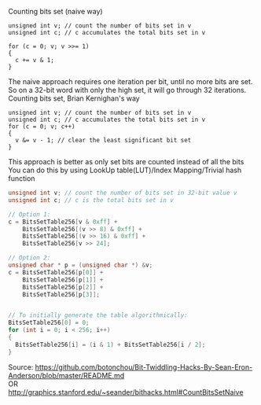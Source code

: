  Counting bits set (naive way)
```
unsigned int v; // count the number of bits set in v
unsigned int c; // c accumulates the total bits set in v

for (c = 0; v; v >>= 1)
{
  c += v & 1;
}
```
The naive approach requires one iteration per bit, until no more bits are set. So on a 32-bit word with only the high set, it will go through 32 iterations. <br>
Counting bits set, Brian Kernighan's way
```
unsigned int v; // count the number of bits set in v
unsigned int c; // c accumulates the total bits set in v
for (c = 0; v; c++)
{
  v &= v - 1; // clear the least significant bit set
}
```
This approach is better as only set bits are counted instead of all the bits<br>
You can do this by using LookUp table(LUT)/Index Mapping/Trivial hash function<br>
```C
unsigned int v; // count the number of bits set in 32-bit value v
unsigned int c; // c is the total bits set in v

// Option 1:
c = BitsSetTable256[v & 0xff] + 
    BitsSetTable256[(v >> 8) & 0xff] + 
    BitsSetTable256[(v >> 16) & 0xff] + 
    BitsSetTable256[v >> 24]; 

// Option 2:
unsigned char * p = (unsigned char *) &v;
c = BitsSetTable256[p[0]] + 
    BitsSetTable256[p[1]] + 
    BitsSetTable256[p[2]] +	
    BitsSetTable256[p[3]];


// To initially generate the table algorithmically:
BitsSetTable256[0] = 0;
for (int i = 0; i < 256; i++)
{
  BitsSetTable256[i] = (i & 1) + BitsSetTable256[i / 2];
}
```
Source: https://github.com/botonchou/Bit-Twiddling-Hacks-By-Sean-Eron-Anderson/blob/master/README.md<br>
OR<br>
http://graphics.stanford.edu/~seander/bithacks.html#CountBitsSetNaive
